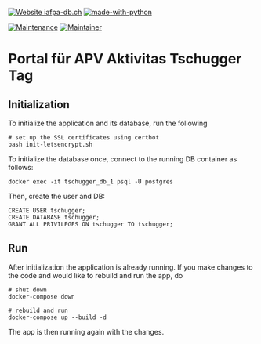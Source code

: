 [![Website iafpa-db.ch](https://img.shields.io/website-up-down-green-red/http/flamberg-tschugger.ch.svg)](https://flamberg-tschugger.ch)
[![made-with-python](https://img.shields.io/badge/Made%20with-Python-1f425f.svg)](https://www.python.org/)

[![Maintenance](https://img.shields.io/badge/Maintained%3F-yes-green.svg)](https://github.com/alexarnimueller/iafpa-app)
[![Maintainer](https://img.shields.io/badge/maintainer-alexarnimueller-blue)](https://github.com/alexarnimueller)

# Portal für APV Aktivitas Tschugger Tag

## Initialization

To initialize the application and its database, run the following

```
# set up the SSL certificates using certbot
bash init-letsencrypt.sh
```

To initialize the database once, connect to the running DB container as follows:

```
docker exec -it tschugger_db_1 psql -U postgres
```

Then, create the user and DB:

```
CREATE USER tschugger;
CREATE DATABASE tschugger;
GRANT ALL PRIVILEGES ON tschugger TO tschugger;
```

## Run

After initialization the application is already running. If you make changes to the code and would like to rebuild and run the app, do

```
# shut down
docker-compose down

# rebuild and run
docker-compose up --build -d
```

The app is then running again with the changes.
